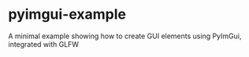 # pyimgui-example
A minimal example showing how to create GUI elements using PyImGui, integrated with GLFW
